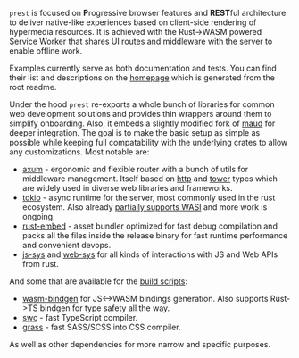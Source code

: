 `prest` is focused on **P**rogressive browser features and **REST**ful architecture to deliver native-like experiences based on client-side rendering of hypermedia resources. It is achieved with the Rust->WASM powered Service Worker that shares UI routes and middleware with the server to enable offline work.

Examples currently serve as both documentation and tests. You can find their list and descriptions on the [homepage](https://prest.blog) which is generated from the root readme.

Under the hood `prest` re-exports a whole bunch of libraries for common web development solutions and provides thin wrappers around them to simplify onboarding. Also, it embeds a slightly modified fork of [maud](https://maud.lambda.xyz/) for deeper integration. The goal is to make the basic setup as simple as possible while keeping full compatability with the underlying crates to allow any customizations. Most notable are:

* [axum](https://github.com/tokio-rs/axum) - ergonomic and flexible router with a bunch of utils for middleware management. Itself based on [http](https://docs.rs/http/latest/http/) and [tower](https://docs.rs/tower/latest/tower/) types which are widely used in diverse web libraries and frameworks.
* [tokio](https://docs.rs/tokio/latest/tokio/) - async runtime for the server, most commonly used in the rust ecosystem. Also already [partially supports WASI](https://docs.rs/tokio_wasi/latest/tokio/#wasm-support) and more work is ongoing.
* [rust-embed](https://github.com/pyrossh/rust-embed) - asset bundler optimized for fast debug compilation and packs all the files inside the release binary for fast runtime performance and convenient devops.
* [js-sys](https://rustwasm.github.io/wasm-bindgen/contributing/js-sys/index.html) and [web-sys](https://rustwasm.github.io/wasm-bindgen/contributing/web-sys/index.html) for all kinds of interactions with JS and Web APIs from rust.

And some that are available for the [build scripts](https://doc.rust-lang.org/cargo/reference/build-scripts.html): 

* [wasm-bindgen](https://rustwasm.github.io/wasm-bindgen/) for JS<->WASM bindings generation. Also supports Rust->TS bindgen for type safety all the way.
* [swc](https://swc.rs/) - fast TypeScript compiler.
* [grass](https://docs.rs/grass/latest/grass/) - fast SASS/SCSS into CSS compiler.

As well as other dependencies for more narrow and specific purposes.